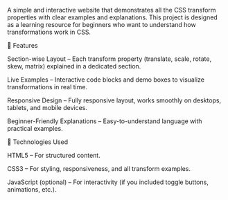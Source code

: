 A simple and interactive website that demonstrates all the CSS transform properties with clear examples and explanations. This project is designed as a learning resource for beginners who want to understand how transformations work in CSS.

📌 Features

Section-wise Layout – Each transform property (translate, scale, rotate, skew, matrix) explained in a dedicated section.

Live Examples – Interactive code blocks and demo boxes to visualize transformations in real time.

Responsive Design – Fully responsive layout, works smoothly on desktops, tablets, and mobile devices.

Beginner-Friendly Explanations – Easy-to-understand language with practical examples.

🚀 Technologies Used

HTML5 – For structured content.

CSS3 – For styling, responsiveness, and all transform examples.

JavaScript (optional) – For interactivity (if you included toggle buttons, animations, etc.).

